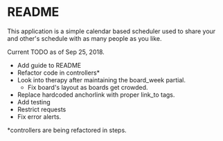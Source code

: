 # README

This application is a simple calendar based scheduler used to share your and other's
schedule with as many people as you like.

Current TODO as of Sep 25, 2018.
* Add guide to README
* Refactor code in controllers*
* Look into therapy after maintaining the board_week partial.
  * Fix board's layout as boards get crowded.
* Replace hardcoded anchorlink with proper link_to tags.
* Add testing
* Restrict requests
* Fix error alerts.

*controllers are being refactored in steps.
